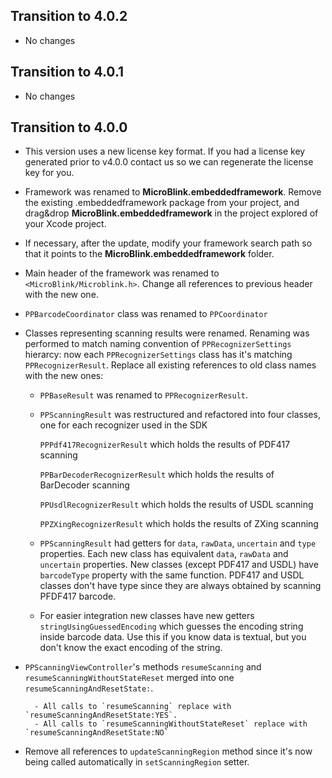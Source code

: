## Transition to 4.0.2

- No changes

## Transition to 4.0.1

- No changes

## Transition to 4.0.0

- This version uses a new license key format. If you had a license key generated prior to v4.0.0 contact us so we can regenerate the license key for you.

- Framework was renamed to **MicroBlink.embeddedframework**. Remove the existing .embeddedframework package from your project, and drag&drop **MicroBlink.embeddedframework** in the project explored of your Xcode project.

- If necessary, after the update, modify your framework search path so that it points to the **MicroBlink.embeddedframework** folder.

- Main header of the framework was renamed to `<MicroBlink/Microblink.h>`. Change all references to previous header with the new one.

- `PPBarcodeCoordinator` class was renamed to `PPCoordinator`

- Classes representing scanning results were renamed. Renaming was performed to match naming convention of `PPRecognizerSettings` hierarcy: now each `PPRecognizerSettings` class has it's matching `PPRecognizerResult`. Replace all existing references to old class names with the new ones:

    - `PPBaseResult` was renamed to `PPRecognizerResult`. 
    	
    - `PPScanningResult` was restructured and refactored into four classes, one for each recognizer used in the SDK
    
        `PPPdf417RecognizerResult` which holds the results of PDF417 scanning
        
        `PPBarDecoderRecognizerResult` which holds the results of BarDecoder scanning
        
        `PPUsdlRecognizerResult` which holds the results of USDL scanning
        
        `PPZXingRecognizerResult` which holds the results of ZXing scanning
        
    - `PPScanningResult` had getters for `data`, `rawData`, `uncertain` and `type` properties. Each new class has equivalent `data`, `rawData` and `uncertain` properties. New classes (except PDF417 and USDL) have `barcodeType` property with the same function. PDF417 and USDL classes don't have type since they are always obtained by scanning PFDF417 barcode.

    - For easier integration new classes have new getters `stringUsingGuessedEncoding` which guesses the encoding string inside barcode data. Use this if you know data is textual, but you don't know the exact encoding of the string. 
    	
- `PPScanningViewController`'s methods `resumeScanning` and `resumeScanningWithoutStateReset` merged into one `resumeScanningAndResetState:`. 

        - All calls to `resumeScanning` replace with `resumeScanningAndResetState:YES`.
        - All calls to `resumeScanningWithoutStateReset` replace with `resumeScanningAndResetState:NO`

- Remove all references to `updateScanningRegion` method since it's now being called automatically in `setScanningRegion` setter.